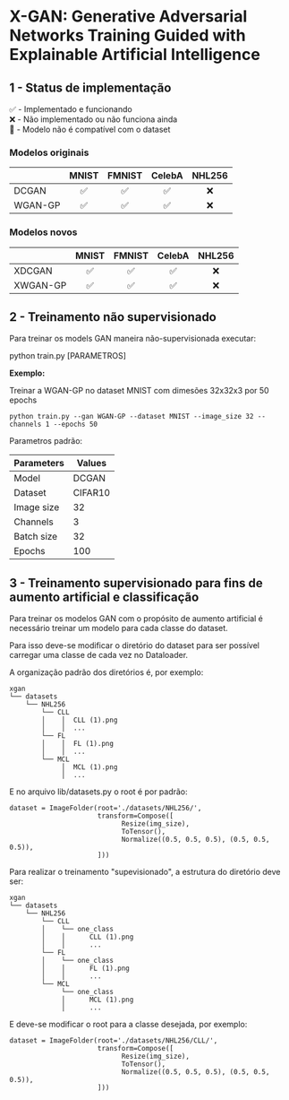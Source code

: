 # X-GAN: Generative Adversarial Networks Training Guided with Explainable Artificial Intelligence

## 1 - Status de implementação

✅ - Implementado e funcionando <br>
❌ - Não implementado ou não funciona ainda <br>
🚫 - Modelo não é compatível com o dataset

### Modelos originais

|         | MNIST | FMNIST | CelebA | NHL256 |
|---------|:-----:|:------:|:------:|:------:|
| DCGAN   |   ✅   |   ✅    |   ✅    |   ❌    |
| WGAN-GP |   ✅   |   ✅    |   ✅    |   ❌    |

### Modelos novos

|          | MNIST | FMNIST | CelebA | NHL256 |
|----------|:-----:|:------:|:------:|:------:|
| XDCGAN   |   ✅   |   ✅    |   ✅    |   ❌    |
| XWGAN-GP |   ✅   |   ✅    |   ✅    |   ❌    |

## 2 - Treinamento não supervisionado

Para treinar os models GAN maneira não-supervisionada executar:

python train.py [PARAMETROS]

**Exemplo:**

Treinar a WGAN-GP no dataset MNIST com dimesões 32x32x3 por 50 epochs

```
python train.py --gan WGAN-GP --dataset MNIST --image_size 32 --channels 1 --epochs 50
```
Parametros padrão:

| Parameters | Values  |
|------------|---------|
| Model      | DCGAN   |
| Dataset    | CIFAR10 |
| Image size | 32      |
| Channels   | 3       |
| Batch size | 32      |
| Epochs     | 100     |



## 3 - Treinamento supervisionado para fins de aumento artificial e classificação

Para treinar os modelos GAN com o propósito de aumento artificial é necessário treinar um modelo para cada classe do dataset.

Para isso deve-se modificar o diretório do dataset para ser possível carregar uma classe de cada vez no Dataloader.

A organização padrão dos diretórios é, por exemplo:

```
xgan
└── datasets
    └── NHL256
        └── CLL
        │    │  CLL (1).png
        │    │  ...
        └── FL
        │    │  FL (1).png
        │    │  ...
        └── MCL
             │  MCL (1).png
             │  ...
```

E no arquivo lib/datasets.py o root é por padrão:

```
dataset = ImageFolder(root='./datasets/NHL256/',
                      transform=Compose([
                            Resize(img_size),
                            ToTensor(),
                            Normalize((0.5, 0.5, 0.5), (0.5, 0.5, 0.5)),
                      ]))
```
Para realizar o treinamento "supevisionado", a estrutura do diretório deve ser:
```
xgan
└── datasets
    └── NHL256
        └── CLL
        │    └── one_class
        │    │      CLL (1).png
        │    │      ...
        └── FL
        │    └── one_class
        │    │      FL (1).png
        │    │      ...
        └── MCL
             └── one_class
             │      MCL (1).png
             │      ...
```

E deve-se modificar o root para a classe desejada, por exemplo:

```
dataset = ImageFolder(root='./datasets/NHL256/CLL/',
                      transform=Compose([
                            Resize(img_size),
                            ToTensor(),
                            Normalize((0.5, 0.5, 0.5), (0.5, 0.5, 0.5)),
                      ]))
```
